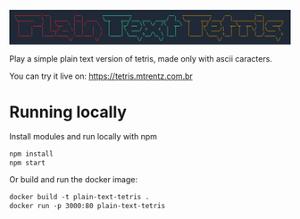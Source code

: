 ![Plain Text Tetris Logo](logo.png)

Play a simple plain text version of tetris, made only with ascii caracters.

You can try it live on: https://tetris.mtrentz.com.br

# Running locally

Install modules and run locally with npm
```
npm install
npm start
```

Or build and run the docker image:
```
docker build -t plain-text-tetris .
docker run -p 3000:80 plain-text-tetris
```
